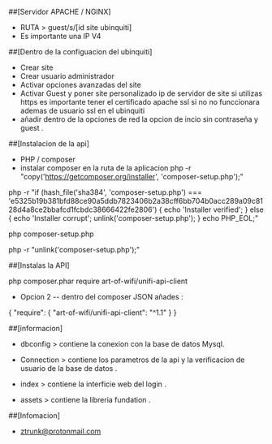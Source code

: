 ##[Servidor APACHE / NGINX]
- RUTA > guest/s/[id site ubinquiti]
- Es importante una IP V4


##[Dentro de la configuacion del ubinquiti]
- Crear site 
- Crear usuario administrador
- Activar opciones avanzadas del site
- Activar Guest y poner site personalizado ip de servidor de site si utilizas https es importante tener el certificado apache ssl si no no funccionara ademas de usuario ssl en
el ubinquiti
- añadir dentro de la opciones de red la opcion de incio sin contraseña y guest .


##[Instalacion de la api]

- PHP / composer 
- instalar composer en la ruta de la aplicacion 
php -r "copy('https://getcomposer.org/installer', 'composer-setup.php');"

php -r "if (hash_file('sha384', 'composer-setup.php') === 'e5325b19b381bfd88ce90a5ddb7823406b2a38cff6bb704b0acc289a09c8128d4a8ce2bbafcd1fcbdc38666422fe2806') { echo 'Installer verified'; } else { echo 'Installer corrupt'; unlink('composer-setup.php'); } echo PHP_EOL;"

php composer-setup.php

php -r "unlink('composer-setup.php');"


##[Instalas la API] 

php composer.phar require art-of-wifi/unifi-api-client

- Opcion 2 
-- dentro del composer JSON añades :

{
    "require": {
        "art-of-wifi/unifi-api-client": "^1.1"
    }
}




##[informacion]
- dbconfig > contiene la conexion con la base de datos Mysql.

- Connection > contiene los parametros de la api y la verificacion de usuario de la base de datos .

- index > contiene la interficie web del login .

- assets > contiene la libreria fundation .

##[Infomacion]

- ztrunk@protonmail.com
